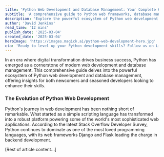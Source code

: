 ```yaml
---
title: 'Python Web Development and Database Management: Your Complete Guide'
subtitle: 'A comprehensive guide to Python web frameworks, database management, and best practices'
description: 'Explore the powerful ecosystem of Python web development and database management in this comprehensive guide. From popular frameworks like Django and Flask to database management with SQLAlchemy, learn best practices and future trends in building modern web applications with Python.'
author: 'David Jenkins'
read_time: '12 mins'
publish_date: '2025-03-04'
created_date: '2025-03-04'
heroImage: 'https://images.magick.ai/python-web-development-hero.jpg'
cta: 'Ready to level up your Python development skills? Follow us on LinkedIn for daily insights, tips, and the latest trends in web development and database management.'
---
```


In an era where digital transformation drives business success, Python has emerged as a cornerstone of modern web development and database management. This comprehensive guide delves into the powerful ecosystem of Python web development and database management, offering insights for both newcomers and seasoned developers looking to enhance their skills.

### The Evolution of Python Web Development

Python's journey in web development has been nothing short of remarkable. What started as a simple scripting language has transformed into a robust platform powering some of the world's most sophisticated web applications. According to the latest Stack Overflow Developer Survey, Python continues to dominate as one of the most loved programming languages, with its web frameworks Django and Flask leading the charge in backend development.

[Rest of article content...]
